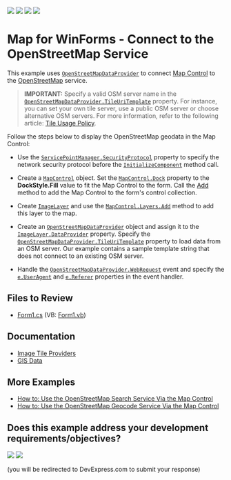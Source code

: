 <!-- default badges list -->
![](https://img.shields.io/endpoint?url=https://codecentral.devexpress.com/api/v1/VersionRange/128576889/18.2.9%2B)
[![](https://img.shields.io/badge/Open_in_DevExpress_Support_Center-FF7200?style=flat-square&logo=DevExpress&logoColor=white)](https://supportcenter.devexpress.com/ticket/details/E5070)
[![](https://img.shields.io/badge/📖_How_to_use_DevExpress_Examples-e9f6fc?style=flat-square)](https://docs.devexpress.com/GeneralInformation/403183)
[![](https://img.shields.io/badge/💬_Leave_Feedback-feecdd?style=flat-square)](#does-this-example-address-your-development-requirementsobjectives)
<!-- default badges end -->

# Map for WinForms - Connect to the OpenStreetMap Service

This example uses [`OpenStreetMapDataProvider`](https://docs.devexpress.com/WindowsForms/DevExpress.XtraMap.OpenStreetMapDataProvider) to connect [Map Control](https://docs.devexpress.com/WindowsForms/15074/controls-and-libraries/map-control?p=netframework) to the [OpenStreetMap](http://www.openstreetmap.org/) service.

> **IMPORTANT:** Specify a valid OSM server name in the [`OpenStreetMapDataProvider.TileUriTemplate`](https://docs.devexpress.com/WindowsForms/DevExpress.XtraMap.OpenStreetMapDataProvider.TileUriTemplate) property. For instance, you can set your own tile server, use a public OSM server or choose alternative OSM servers. For more information, refer to the following article: [Tile Usage Policy](https://operations.osmfoundation.org/policies/tiles). 

Follow the steps below to display the OpenStreetMap geodata in the Map Control:

* Use the [`ServicePointManager.SecurityProtocol`](https://docs.microsoft.com/en-us/dotnet/api/system.net.servicepointmanager.securityprotocol?view=net-5.0) property to specify the network security protocol before the [`InitializeComponent`](https://docs.microsoft.com/en-us/dotnet/api/system.windows.markup.icomponentconnector.initializecomponent?view=net-5.0.) method call.

* Create a [`MapControl`](https://docs.devexpress.com/WindowsForms/DevExpress.XtraMap.MapControl) object. Set the [`MapControl.Dock`](https://docs.microsoft.com/en-us/dotnet/api/system.windows.forms.control.dock?view=net-5.0#System_Windows_Forms_Control_Dock) property to the **DockStyle.Fill** value to fit the Map Control to the form. Call the [Add](https://learn.microsoft.com/en-us/dotnet/api/system.windows.forms.control.controlcollection.add) method to add the Map Control to the form's control collection.       

* Create [`ImageLayer`](https://docs.devexpress.com/WindowsForms/DevExpress.XtraMap.ImageLayer) and use the [`MapControl.Layers.Add`](https://docs.devexpress.com/CoreLibraries/DevExpress.Utils.DXCollectionBase-1.Add(-0)) method to add this layer to the map.

* Create an [`OpenStreetMapDataProvider`](https://docs.devexpress.com/WindowsForms/DevExpress.XtraMap.OpenStreetMapDataProvider) object and assign it to the [`ImageLayer.DataProvider`](https://docs.devexpress.com/CoreLibraries/DevExpress.Utils.DXCollectionBase-1.Add(-0)) property. Specify the [`OpenStreetMapDataProvider.TileUriTemplate`](https://docs.devexpress.com/WindowsForms/DevExpress.XtraMap.OpenStreetMapDataProvider.TileUriTemplate) property to load data from an OSM server. Our example contains a sample template string that does not connect to an existing OSM server.   

* Handle the [`OpenStreetMapDataProvider.WebRequest`](https://docs.devexpress.com/WindowsForms/DevExpress.XtraMap.MapImageDataProviderBase.WebRequest) event and specify the [`e.UserAgent`](https://docs.devexpress.com/WindowsForms/DevExpress.XtraMap.MapWebRequestEventArgs.UserAgent) and [`e.Referer`](https://docs.devexpress.com/WindowsForms/DevExpress.XtraMap.MapWebRequestEventArgs.Referer?p=netframework) properties in the event handler.

## Files to Review

* [Form1.cs](./CS/ConnectToOpenStreet/Form1.cs) (VB: [Form1.vb](./VB/ConnectToOpenStreet/Form1.vb))

## Documentation

* [Image Tile Providers](https://docs.devexpress.com/WindowsForms/115774/controls-and-libraries/map-control/map-image-data/image-tile-providers)
* [GIS Data](https://docs.devexpress.com/WindowsForms/17858/controls-and-libraries/map-control/gis-data)

## More Examples

* [How to: Use the OpenStreetMap Search Service Via the Map Control](https://github.com/DevExpress-Examples/how-to-use-the-openstreetmap-search-service-via-the-map-control-t629598)
* [How to: Use the OpenStreetMap Geocode Service Via the Map Control](https://github.com/DevExpress-Examples/how-to-use-the-openstreetmap-geocode-service-via-the-map-control-t629683)
<!-- feedback -->
## Does this example address your development requirements/objectives?

[<img src="https://www.devexpress.com/support/examples/i/yes-button.svg"/>](https://www.devexpress.com/support/examples/survey.xml?utm_source=github&utm_campaign=winforms-map-connect-to-openstreetmap&~~~was_helpful=yes) [<img src="https://www.devexpress.com/support/examples/i/no-button.svg"/>](https://www.devexpress.com/support/examples/survey.xml?utm_source=github&utm_campaign=winforms-map-connect-to-openstreetmap&~~~was_helpful=no)

(you will be redirected to DevExpress.com to submit your response)
<!-- feedback end -->
